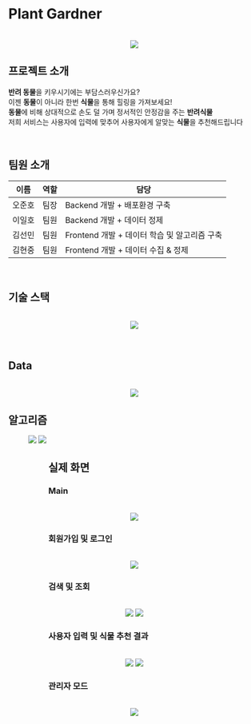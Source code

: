 # Plant Gardner

<p align="center">
  <br>
  <img src="./images/main.JPG">
  <br>
</p>

## 프로젝트 소개

**반려 동물**을 키우시기에는 부담스러우신가요? <br>
이젠 **동물**이 아니라 한번 **식물**을 통해 힐링을 가져보세요!<br>
**동물**에 비해 상대적으로 손도 덜 가며 정서적인 안정감을 주는 **반려식물**<br>
저희 서비스는 사용자에 입력에 맞추어 사용자에게 알맞는 **식물**을 추천해드립니다<br>

<br>

## 팀원 소개

| 이름   | 역할 | 담당                                         |
| ------ | ---- | -------------------------------------------- |
| 오준호 | 팀장 | Backend 개발 + 배포환경 구축                 |
| 이일호 | 팀원 | Backend 개발 + 데이터 정제                   |
| 김선민 | 팀원 | Frontend 개발 + 데이터 학습 및 알고리즘 구축 |
| 김현중 | 팀원 | Frontend 개발 + 데이터 수집 & 정제           |

<br>

## 기술 스택

<p align="center">
  <br>
  <img src="./images/develop.JPG">
  <br>
</p>

<br>

## Data

<p align="center">
  <br>
  <img src="./images/board/data.PNG">
  <br>
</p>

## 알고리즘

<figure class="half">
    <img src="./images/algo1.JPG">
    <img src="./images/algo2.JPG">
<figure>

## 실제 화면

### Main

<p align="center">
  <br>
  <img src="./images/board/main.PNG">
  <br>
</p>

### 회원가입 및 로그인

<p align="center">
<br>
<img src="./images/board/join.PNG">
<br>
</p>

### 검색 및 조회

<p align="center">
<br>
<img src="./images/board/search.PNG">
<img src="./images/board/detail.PNG">
<br>
</p>

### 사용자 입력 및 식물 추천 결과

<p align="center">
<br>
<img src="./images/board/recommend.PNG">
<img src="./images/board/result.PNG">
<br>
</p>

### 관리자 모드

<p align="center">
<br>
<img src="./images/board/admin.PNG">
<br>
</p>

<br>

<p align="justify">

</p>

<br>
